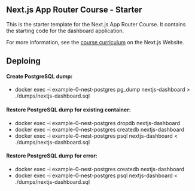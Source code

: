 ## Next.js App Router Course - Starter

This is the starter template for the Next.js App Router Course. It contains the starting code for the dashboard application.

For more information, see the [course curriculum](https://nextjs.org/learn) on the Next.js Website.




## Deploing

#### Create PostgreSQL dump:
- docker exec -i example-0-nest-postgres pg_dump nextjs-dashboard > ./dumps/nextjs-dashboard.sql


#### Restore PostgreSQL dump for existing container:
- docker exec -i example-0-nest-postgres dropdb nextjs-dashboard
- docker exec -i example-0-nest-postgres createdb nextjs-dashboard
- docker exec -i example-0-nest-postgres psql nextjs-dashboard < ./dumps/nextjs-dashboard.sql

#### Restore PostgreSQL dump for error:
- docker exec -i example-0-nest-postgres createdb nextjs-dashboard
- docker exec -i example-0-nest-postgres psql nextjs-dashboard < ./dumps/nextjs-dashboard.sql